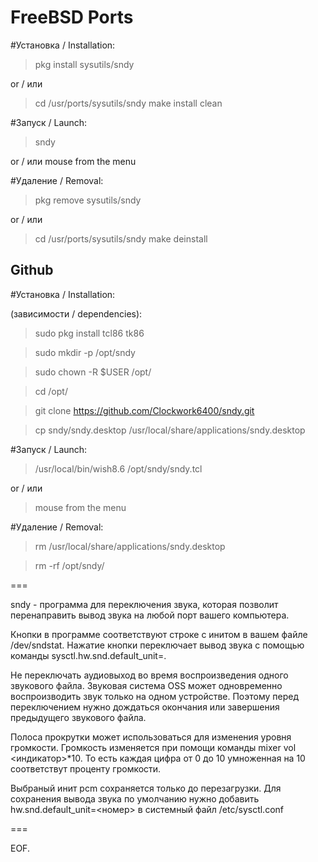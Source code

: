 
# FreeBSD Ports
#Установка / Installation:

>  pkg install sysutils/sndy 
> 
or / или

> cd /usr/ports/sysutils/sndy
> make install clean 

#Запуск / Launch:

> sndy

or / или
mouse from the menu

#Удаление / Removal:

> pkg remove sysutils/sndy
> 
or / или
> cd /usr/ports/sysutils/sndy
> make deinstall

## Github
#Установка / Installation:

(зависимости / dependencies):
> sudo pkg install tcl86 tk86

> sudo mkdir -p /opt/sndy

> sudo chown -R $USER /opt/

> cd /opt/

> git clone https://github.com/Clockwork6400/sndy.git

> cp sndy/sndy.desktop /usr/local/share/applications/sndy.desktop


#Запуск / Launch:

> /usr/local/bin/wish8.6 /opt/sndy/sndy.tcl
> 
or / или
> mouse from the menu

#Удаление / Removal:

> rm /usr/local/share/applications/sndy.desktop

> rm -rf /opt/sndy/

===

sndy - программа для переключения звука, которая позволит перенаправить вывод звука на любой порт вашего компьютера.

Кнопки в программе соответствуют строке с инитом в вашем файле /dev/sndstat. Нажатие кнопки переключает вывод звука с помощью команды sysctl.hw.snd.default_unit=<X>.

Не переключать аудиовыход во время воспроизведения одного звукового файла. Звуковая система OSS может одновременно воспроизводить звук только на одном устройстве. Поэтому перед переключением нужно дождаться окончания или завершения предыдущего звукового файла.

Полоса прокрутки может использоваться для изменения уровня громкости. Громкость изменяется при помощи команды mixer vol <индикатор>*10. То есть каждая цифра от 0 до 10 умноженная на 10 соответствут проценту громкости.

Выбраный инит pcm<X> сохраняется только до перезагрузки. Для сохранения вывода звука по умолчанию нужно добавить hw.snd.default_unit=<номер> в системный файл /etc/sysctl.conf

===

EOF.
